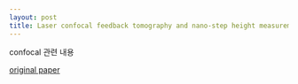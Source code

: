 ```yaml
---
layout: post
title: Laser confocal feedback tomography and nano-step height measurement
---
```

confocal 관련 내용

[original paper](http://www.nature.com/doifinder/10.1038/srep02971)